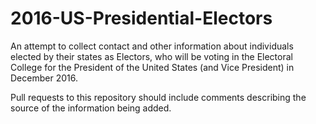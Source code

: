 # 2016-US-Presidential-Electors

An attempt to collect contact and other information about individuals elected by their states as Electors, who will be voting in the Electoral College for the President of the United States (and Vice President) in December 2016.

Pull requests to this repository should include comments describing the source of the information being added.